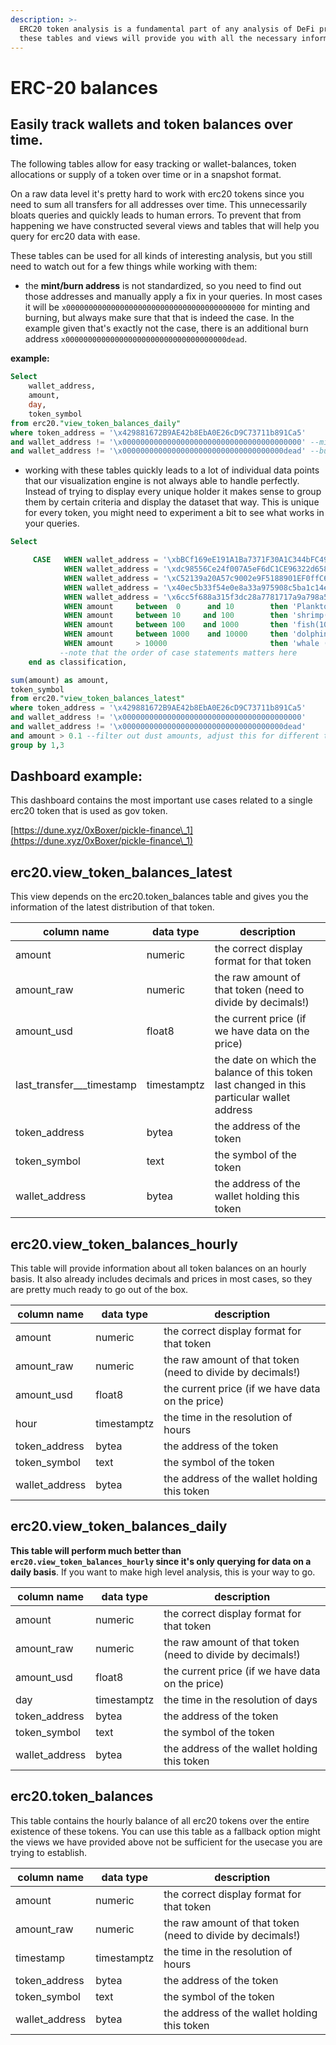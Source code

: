 ```yaml
---
description: >-
  ERC20 token analysis is a fundamental part of any analysis of DeFi products,
  these tables and views will provide you with all the necessary information.
---
```


# ERC-20 balances

## Easily track wallets and token balances over time.

The following tables allow for easy tracking or wallet-balances, token allocations or supply of a token over time or in a snapshot format.

On a raw data level it's pretty hard to work with erc20 tokens since you need to sum all transfers for all addresses over time. This unnecessarily bloats queries and quickly leads to human errors. To prevent that from happening we have constructed several views and tables that will help you query for erc20 data with ease.

These tables can be used for all kinds of interesting analysis, but you still need to watch out for a few things while working with them:

* the **mint/burn address** is not standardized, so you need to find out those addresses and manually apply a fix in your queries. In most cases it will be `x0000000000000000000000000000000000000000` for minting and burning, but always make sure that that is indeed the case. In the example given that's exactly not the case, there is an additional burn address `x000000000000000000000000000000000000dead`.

**example:**

```sql
Select 
    wallet_address, 
    amount,
    day,
    token_symbol
from erc20."view_token_balances_daily"
where token_address = '\x429881672B9AE42b8EbA0E26cD9C73711b891Ca5'
and wallet_address != '\x0000000000000000000000000000000000000000' --mint address
and wallet_address != '\x000000000000000000000000000000000000dead' --burn address
```

* working with these tables quickly leads to a lot of individual data points that our visualization engine is not always able to handle perfectly. Instead of trying to display every unique holder it makes sense to group them by certain criteria and display the dataset that way. This is unique for every token, you might need to experiment a bit to see what works in your queries.

```sql
Select 

     CASE   WHEN wallet_address = '\xbBCf169eE191A1Ba7371F30A1C344bFC498b29Cf' then 'dill'
            WHEN wallet_address = '\xdc98556Ce24f007A5eF6dC1CE96322d65832A819' then 'uniswap'
            WHEN wallet_address = '\xC52139a20A57c9002e9F5188901EF0ffC63c7205' then 'smart_treasury'
            WHEN wallet_address = '\x40ec5b33f54e0e8a33a975908c5ba1c14e5bbbdf' then 'polygon'
            WHEN wallet_address = '\x6cc5f688a315f3dc28a7781717a9a798a59fda7b' then 'OKEX'
            WHEN amount     between  0      and 10        then 'Plankton(0-10)'
            WHEN amount     between 10     and 100        then 'shrimp(10-100)'
            WHEN amount     between 100    and 1000       then 'fish(100-1,000)'
            WHEN amount     between 1000    and 10000     then 'dolphin(1,000-10,000)'
            WHEN amount     > 10000                       then 'whale (>10000)' 
           --note that the order of case statements matters here
    end as classification,

sum(amount) as amount,
token_symbol
from erc20."view_token_balances_latest"
where token_address = '\x429881672B9AE42b8EbA0E26cD9C73711b891Ca5'
and wallet_address != '\x0000000000000000000000000000000000000000'
and wallet_address != '\x000000000000000000000000000000000000dead'
and amount > 0.1 --filter out dust amounts, adjust this for different tokens based on economic value
group by 1,3
```

## Dashboard example:

This dashboard contains the most important use cases related to a single erc20 token that is used as gov token.

[https://dune.xyz/0xBoxer/pickle-finance\_1](https://dune.xyz/0xBoxer/pickle-finance\_1)

## erc20.view\_token\_balances\_latest

This view depends on the erc20.token\_balances table and gives you the information of the latest distribution of that token.

| column name                   | data type   | description                                                                                |
| ----------------------------- | ----------- | ------------------------------------------------------------------------------------------ |
| amount                        | numeric     | the correct display format for that token                                                  |
| amount\_raw                   | numeric     | the raw amount of that token (need to divide by decimals!)                                 |
| amount\_usd                   | float8      | the current price (if we have data on the price)                                           |
| last\_transfer\_\_\_timestamp | timestamptz | the date on which the balance of this token last changed in this particular wallet address |
| token\_address                | bytea       | the address of the token                                                                   |
| token\_symbol                 | text        | the symbol of the token                                                                    |
| wallet\_address               | bytea       | the address of the wallet holding this token                                               |

## erc20.view\_token\_balances\_hourly

This table will provide information about all token balances on an hourly basis. It also already includes decimals and prices in most cases, so they are pretty much ready to go out of the box.

| column name     | data type   | description                                                |
| --------------- | ----------- | ---------------------------------------------------------- |
| amount          | numeric     | the correct display format for that token                  |
| amount\_raw     | numeric     | the raw amount of that token (need to divide by decimals!) |
| amount\_usd     | float8      | the current price (if we have data on the price)           |
| hour            | timestamptz | the time in the resolution of hours                        |
| token\_address  | bytea       | the address of the token                                   |
| token\_symbol   | text        | the symbol of the token                                    |
| wallet\_address | bytea       | the address of the wallet holding this token               |

## erc20.view\_token\_balances\_daily

**This table will perform much better than `erc20.view_token_balances_hourly` since it's only querying for data on a daily basis**. If you want to make high level analysis, this is your way to go.

| column name     | data type   | description                                                |
| --------------- | ----------- | ---------------------------------------------------------- |
| amount          | numeric     | the correct display format for that token                  |
| amount\_raw     | numeric     | the raw amount of that token (need to divide by decimals!) |
| amount\_usd     | float8      | the current price (if we have data on the price)           |
| day             | timestamptz | the time in the resolution of days                         |
| token\_address  | bytea       | the address of the token                                   |
| token\_symbol   | text        | the symbol of the token                                    |
| wallet\_address | bytea       | the address of the wallet holding this token               |

## erc20.token\_balances

This table contains the hourly balance of all erc20 tokens over the entire existence of these tokens. You can use this table as a fallback option might the views we have provided above not be sufficient for the usecase you are trying to establish.

| column name     | data type   | description                                                |
| --------------- | ----------- | ---------------------------------------------------------- |
| amount          | numeric     | the correct display format for that token                  |
| amount\_raw     | numeric     | the raw amount of that token (need to divide by decimals!) |
| timestamp       | timestamptz | the time in the resolution of hours                        |
| token\_address  | bytea       | the address of the token                                   |
| token\_symbol   | text        | the symbol of the token                                    |
| wallet\_address | bytea       | the address of the wallet holding this token               |
